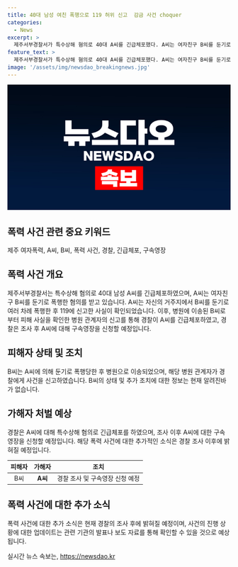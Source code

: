 ```yaml
---
title: 40대 남성 여친 폭행으로 119 허위 신고  감금 사건 choquer
categories:
  - News
excerpt: >
  제주서부경찰서가 특수상해 혐의로 40대 A씨를 긴급체포했다. A씨는 여자친구 B씨를 둔기로 폭행한 혐의를 받으며 2시간여 동안 감금했고, 치료를 받아야 한다는 B씨를 병원에 이송한 뒤 경찰에 신고된 것으로 전해졌다. 이후 병원 관계자의 신고로 A씨가 긴급체포되었으며, 경찰은 구속영장을 신청할 예정이다.
feature_text: >
  제주서부경찰서가 특수상해 혐의로 40대 A씨를 긴급체포했다. A씨는 여자친구 B씨를 둔기로 폭행한 혐의를 받으며 2시간여 동안 감금했고, 치료를 받아야 한다는 B씨를 병원에 이송한 뒤 경찰에 신고된 것으로 전해졌다. 이후 병원 관계자의 신고로 A씨가 긴급체포되었으며, 경찰은 구속영장을 신청할 예정이다.
image: '/assets/img/newsdao_breakingnews.jpg'
---
```


<p><img src="/assets/img/newsdao_breakingnews.jpg" alt="implanttips 속보" /></p>

<h2>폭력 사건 관련 중요 키워드</h2>

<p data-ke-size="size16">제주 여자폭력, A씨, B씨, 폭력 사건, 경찰, 긴급체포, 구속영장</p>

<h2>폭력 사건 개요</h2>

<p>제주서부경찰서는 특수상해 혐의로 40대 남성 A씨를 긴급체포하였으며, A씨는 여자친구 B씨를 둔기로 폭행한 혐의를 받고 있습니다. A씨는 자신의 거주지에서 B씨를 둔기로 여러 차례 폭행한 후 119에 신고한 사실이 확인되었습니다. 이후, 병원에 이송된 B씨로부터 피해 사실을 확인한 병원 관계자의 신고를 통해 경찰이 A씨를 긴급체포하였고, 경찰은 조사 후 A씨에 대해 구속영장을 신청할 예정입니다.</p>

<h2>피해자 상태 및 조치</h2>

<p>B씨는 A씨에 의해 둔기로 폭행당한 후 병원으로 이송되었으며, 해당 병원 관계자가 경찰에게 사건을 신고하였습니다. B씨의 상태 및 추가 조치에 대한 정보는 현재 알려진바가 없습니다.</p>

<h2>가해자 처벌 예상</h2>

<p>경찰은 A씨에 대해 특수상해 혐의로 긴급체포를 하였으며, 조사 이후 A씨에 대한 구속영장을 신청할 예정입니다. 해당 폭력 사건에 대한 추가적인 소식은 경찰 조사 이후에 밝혀질 예정입니다.</p>

<table>
    <thead>
        <tr>
            <th style="text-align: center;">피해자</th>
            <th style="text-align: center;">가해자</th>
            <th style="text-align: center;">조치</th>
        </tr>
    </thead>
    <tbody>
        <tr>
            <td style="text-align: center;">B씨</td>
            <td style="text-align: center;"><b>A씨</b></td>
            <td style="text-align: center;">경찰 조사 및 구속영장 신청 예정</td>
        </tr>
    </tbody>
</table>

<h2>폭력 사건에 대한 추가 소식</h2>

<p>폭력 사건에 대한 추가 소식은 현재 경찰의 조사 후에 밝혀질 예정이며, 사건의 진행 상황에 대한 업데이트는 관련 기관의 발표나 보도 자료를 통해 확인할 수 있을 것으로 예상됩니다.</p>
실시간 뉴스 속보는, <a href="https://newsdao.kr" rel="dofollow">https://newsdao.kr</a>


